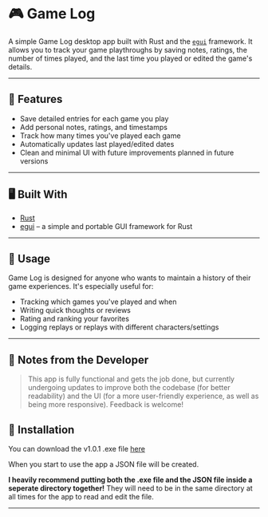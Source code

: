 # 🎮 Game Log

A simple Game Log desktop app built with Rust and the [`egui`](https://github.com/emilk/egui) framework. It allows you to track your game playthroughs by saving notes, ratings, the number of times played, and the last time you played or edited the game's details.

---

## 📝 Features

- Save detailed entries for each game you play
- Add personal notes, ratings, and timestamps
- Track how many times you've played each game
- Automatically updates last played/edited dates
- Clean and minimal UI with future improvements planned in future versions

---

## 🖥️ Built With

- [Rust](https://www.rust-lang.org/)
- [egui](https://github.com/emilk/egui) – a simple and portable GUI framework for Rust

---

## 🚀 Usage

Game Log is designed for anyone who wants to maintain a history of their game experiences. It's especially useful for:

- Tracking which games you've played and when
- Writing quick thoughts or reviews
- Rating and ranking your favorites
- Logging replays or replays with different characters/settings

---

## 📌 Notes from the Developer

> This app is fully functional and gets the job done, but currently undergoing updates to improve both the codebase (for better readability) and the UI (for a more user-friendly experience, as well as being more responsive). Feedback is welcome!

## 🔧 Installation
You can download the v1.0.1 .exe file [here]([https://github.com/Darrkoh/GameLog-GUI/releases/tag/Release](https://github.com/Darrkoh/GameLog-GUI/releases/tag/v1.0.1))

When you start to use the app a JSON file will be created. 

**I heavily recommend putting both the .exe file and the JSON file inside a seperate directory together!** 
They will need to be in the same directory at all times for the app to read and edit the file.

---
